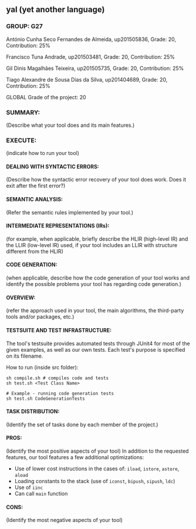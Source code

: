 ## yal (yet another language)

### GROUP: G27

António Cunha Seco Fernandes de Almeida, up201505836, Grade: 20, Contribution: 25%

Francisco Tuna Andrade, up201503481, Grade: 20, Contribution: 25%
  
Gil Dinis Magalhães Teixeira, up201505735, Grade: 20, Contribution: 25%

Tiago Alexandre de Sousa Dias da Silva, up201404689, Grade: 20, Contribution: 25%

GLOBAL Grade of the project: 20

### SUMMARY: 
(Describe what your tool does and its main features.)

### EXECUTE: 
(indicate how to run your tool)


#### DEALING WITH SYNTACTIC ERRORS: 
(Describe how the syntactic error recovery of your tool does work. Does it exit after the first error?)

 

#### SEMANTIC ANALYSIS: 
(Refer the semantic rules implemented by your tool.)

 

#### INTERMEDIATE REPRESENTATIONS (IRs): 
(for example, when applicable, briefly describe the HLIR (high-level IR) and the LLIR (low-level IR) used, if your tool includes an LLIR with structure different from the HLIR)

 

#### CODE GENERATION:
(when applicable, describe how the code generation of your tool works and identify the possible problems your tool has regarding code generation.)

 

#### OVERVIEW: 
(refer the approach used in your tool, the main algorithms, the third-party tools and/or packages, etc.)

 

#### TESTSUITE AND TEST INFRASTRUCTURE: 

The tool's testsuite provides automated tests through JUnit4 for most of the given examples, as well as our own tests. Each test's purpose is specified on its filename. 

How to run (inside src folder):
```
sh compile.sh # compiles code and tests
sh test.sh <Test Class Name>

# Example - running code generation tests
sh test.sh CodeGenerationTests
```
 
#### TASK DISTRIBUTION: 
(Identify the set of tasks done by each member of the project.)

 

#### PROS:
(Identify the most positive aspects of your tool)
In addition to the requested features, our tool features a few additional optimizations:

  - Use of lower cost instructions in the cases of: `iload`, `istore`, `astore`, `aload`
  - Loading constants to the stack (use of `iconst`, `bipush`, `sipush`, `ldc`)
  - Use of `iinc`
  - Can call `main` function


#### CONS: 
(Identify the most negative aspects of your tool)
